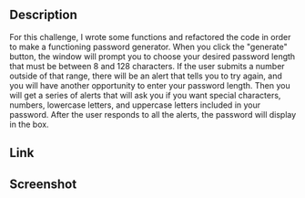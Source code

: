 ## Description

For this challenge, I wrote some functions and refactored the code in order to make a functioning password generator. When you click the "generate" button, the window will prompt you to choose your desired password length that must be between 8 and 128 characters. If the user submits a number outside of that range, there will be an alert that tells you to try again, and you will have another opportunity to enter your password length. Then you will get a series of alerts that will ask you if you want special characters, numbers, lowercase letters, and uppercase letters included in your password. After the user responds to all the alerts, the password will display in the box.

## Link

## Screenshot
